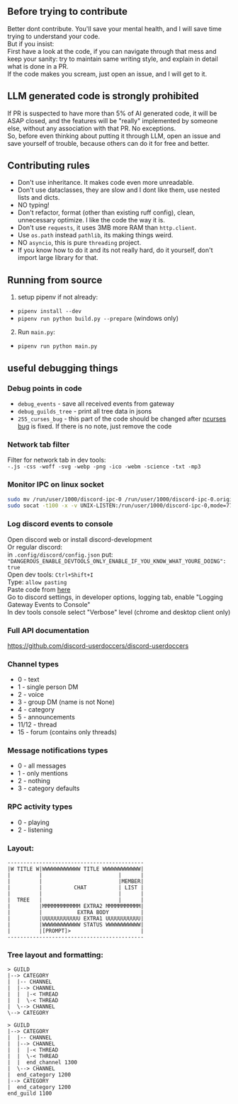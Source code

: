 ## Before trying to contribute
Better dont contribute. You'll save your mental health, and I will save time trying to understand your code.  
But if you insist:  
First have a look at the code, if you can navigate through that mess and keep your sanity: try to maintain same writing style, and explain in detail what is done in a PR.  
If the code makes you scream, just open an issue, and I will get to it.  


## **LLM generated code is strongly prohibited**
If PR is suspected to have more than 5% of AI generated code, it will be ASAP closed, and the features will be "really" implemented by someone else, without any association with that PR. No exceptions.  
So, before even thinking about putting it through LLM, open an issue and save yourself of trouble, because others can do it for free and better.  


## Contributing rules
- Don't use inheritance. It makes code even more unreadable.
- Don't use dataclasses, they are slow and I dont like them, use nested lists and dicts.
- NO typing!
- Don't refactor, format (other than existing ruff config), clean, unnecessary optimize. I like the code the way it is.
- Don't use `requests`, it uses 3MB more RAM than `http.client`.
- Use `os.path` instead `pathlib`, its making things weird.
- NO `asyncio`, this is pure `threading` project.
- If you know how to do it and its not really hard, do it yourself, don't import large library for that.


## Running from source
1. setup pipenv if not already:
- `pipenv install --dev`
- `pipenv run python build.py --prepare` (windows only)
2. Run `main.py`:
- `pipenv run python main.py`


## useful debugging things

### Debug points in code
- `debug_events` - save all received events from gateway
- `debug_guilds_tree` - print all tree data in jsons
- `255_curses_bug` - this part of the code should be changed after [ncurses bug](https://github.com/python/cpython/issues/119138) is fixed. If there is no note, just remove the code

### Network tab filter
Filter for network tab in dev tools:  
`-.js -css -woff -svg -webp -png -ico -webm -science -txt -mp3`

### Monitor IPC on linux socket
```bash
sudo mv /run/user/1000/discord-ipc-0 /run/user/1000/discord-ipc-0.original
sudo socat -t100 -x -v UNIX-LISTEN:/run/user/1000/discord-ipc-0,mode=777,reuseaddr,fork UNIX-CONNECT:/run/user/1000/discord-ipc-0.original
```

### Log discord events to console
Open discord web or install discord-development  
Or regular discord:  
    in `.config/discord/config.json` put:  
    `"DANGEROUS_ENABLE_DEVTOOLS_ONLY_ENABLE_IF_YOU_KNOW_WHAT_YOURE_DOING": true`  
Open dev tools: `Ctrl+Shift+I`  
Type: `allow pasting`  
Paste code from [here](https://gist.github.com/MPThLee/3ccb554b9d882abc6313330e38e5dfaa?permalink_comment_id=5583182#gistcomment-5583182)  
Go to discord settings, in developer options, logging tab, enable "Logging Gateway Events to Console"  
In dev tools console select "Verbose" level (chrome and desktop client only)  

### Full API documentation
https://github.com/discord-userdoccers/discord-userdoccers

### Channel types
- 0 - text
- 1 - single person DM
- 2 - voice
- 3 - group DM (name is not None)
- 4 - category
- 5 - announcements
- 11/12 - thread
- 15 - forum (contains only threads)

### Message notifications types
- 0 - all messages
- 1 - only mentions
- 2 - nothing
- 3 - category defaults

### RPC activity types
- 0 - playing
- 2 - listening

### Layout:
```
-------------------------------------------
|W TITLE W|WWWWWWWWWWWW TITLE WWWWWWWWWWWW|
|         |                        |      |
|         |                        |MEMBER|
|         |          CHAT          | LIST |
|         |                        |      |
|  TREE   |                        |      |
|         |MMMMMMMMMMMM EXTRA2 MMMMMMMMMMM|
|         |           EXTRA BODY          |
|         |UUUUUUUUUUUU EXTRA1 UUUUUUUUUUU|
|         |WWWWWWWWWWWW STATUS WWWWWWWWWWW|
|         |[PROMPT]>                      |
-------------------------------------------
```

### Tree layout and formatting:
```
> GUILD
|--> CATEGORY
|  |-- CHANNEL
|  |--> CHANNEL
|  |  |-< THREAD
|  |  \-< THREAD
|  \--> CHANNEL
\--> CATEGORY
```
```
> GUILD
|--> CATEGORY
|  |-- CHANNEL
|  |--> CHANNEL
|  |  |-< THREAD
|  |  \-< THREAD
|  |  end_channel 1300
|  \--> CHANNEL
|  end_category 1200
|--> CATEGORY
|  end_category 1200
end_guild 1100
```
